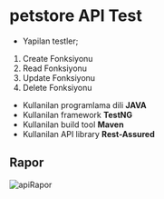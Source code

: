 # petstore API Test
- Yapilan testler;
1. Create Fonksiyonu
2. Read Fonksiyonu
3. Update Fonksiyonu
4. Delete Fonksiyonu

* Kullanilan programlama dili **JAVA**
* Kullanilan framework **TestNG**
* Kullanilan build tool **Maven**
* Kullanilan API library **Rest-Assured**


## **Rapor**
![apiRapor](https://user-images.githubusercontent.com/101674637/189172415-297b941c-400a-4bc8-8536-9649db25c10c.png)
